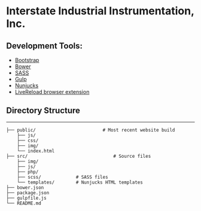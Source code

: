# Interstate Industrial Instrumentation, Inc.


## Development Tools:

-	[Bootstrap](http://getbootstrap.com/)
-	[Bower](http://bower.io/)
-	[SASS](http://sass-lang.com/)
-	[Gulp](http://gulpjs.com/)
-	[Nunjucks](https://mozilla.github.io/nunjucks/)
-	[LiveReload browser extension](https://chrome.google.com/webstore/detail/livereload/jnihajbhpnppcggbcgedagnkighmdlei)


## Directory Structure
-------------------
```
├── public/							# Most recent website build
	├── js/
	├── css/
	├── img/
	└── index.html
├── src/								# Source files
	├── img/
	├── js/
	├── php/
	├── scss/             # SASS files
	└── templates/        # Nunjucks HTML templates
├── bower.json
├── package.json
├── gulpfile.js
└── README.md
```
